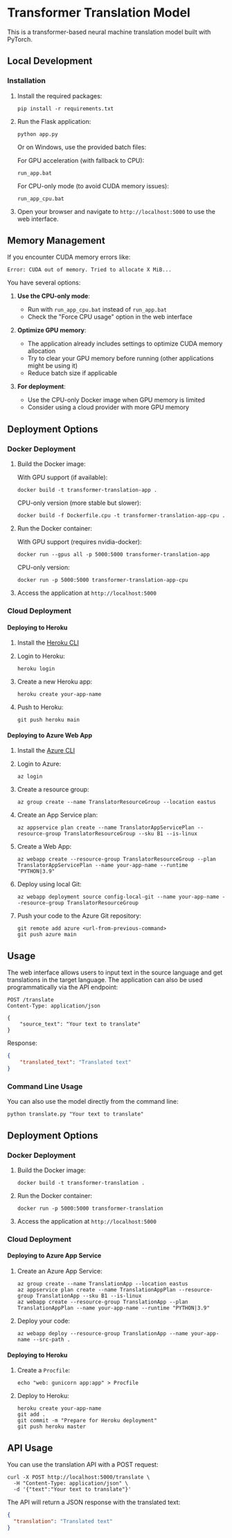 # Transformer Translation Model

This is a transformer-based neural machine translation model built with PyTorch.

## Local Development

### Installation

1. Install the required packages:
   ```
   pip install -r requirements.txt
   ```

2. Run the Flask application:
   ```
   python app.py
   ```
   Or on Windows, use the provided batch files:
   
   For GPU acceleration (with fallback to CPU):
   ```
   run_app.bat
   ```
   
   For CPU-only mode (to avoid CUDA memory issues):
   ```
   run_app_cpu.bat
   ```

3. Open your browser and navigate to `http://localhost:5000` to use the web interface.

## Memory Management

If you encounter CUDA memory errors like:

```
Error: CUDA out of memory. Tried to allocate X MiB...
```

You have several options:

1. **Use the CPU-only mode**: 
   - Run with `run_app_cpu.bat` instead of `run_app.bat`
   - Check the "Force CPU usage" option in the web interface

2. **Optimize GPU memory**:
   - The application already includes settings to optimize CUDA memory allocation
   - Try to clear your GPU memory before running (other applications might be using it)
   - Reduce batch size if applicable

3. **For deployment**:
   - Use the CPU-only Docker image when GPU memory is limited
   - Consider using a cloud provider with more GPU memory

## Deployment Options

### Docker Deployment

1. Build the Docker image:

   With GPU support (if available):
   ```
   docker build -t transformer-translation-app .
   ```

   CPU-only version (more stable but slower):
   ```
   docker build -f Dockerfile.cpu -t transformer-translation-app-cpu .
   ```

2. Run the Docker container:

   With GPU support (requires nvidia-docker):
   ```
   docker run --gpus all -p 5000:5000 transformer-translation-app
   ```

   CPU-only version:
   ```
   docker run -p 5000:5000 transformer-translation-app-cpu
   ```

3. Access the application at `http://localhost:5000`

### Cloud Deployment

#### Deploying to Heroku

1. Install the [Heroku CLI](https://devcenter.heroku.com/articles/heroku-cli)

2. Login to Heroku:
   ```
   heroku login
   ```

3. Create a new Heroku app:
   ```
   heroku create your-app-name
   ```

4. Push to Heroku:
   ```
   git push heroku main
   ```

#### Deploying to Azure Web App

1. Install the [Azure CLI](https://docs.microsoft.com/en-us/cli/azure/install-azure-cli)

2. Login to Azure:
   ```
   az login
   ```

3. Create a resource group:
   ```
   az group create --name TranslatorResourceGroup --location eastus
   ```

4. Create an App Service plan:
   ```
   az appservice plan create --name TranslatorAppServicePlan --resource-group TranslatorResourceGroup --sku B1 --is-linux
   ```

5. Create a Web App:
   ```
   az webapp create --resource-group TranslatorResourceGroup --plan TranslatorAppServicePlan --name your-app-name --runtime "PYTHON|3.9"
   ```

6. Deploy using local Git:
   ```
   az webapp deployment source config-local-git --name your-app-name --resource-group TranslatorResourceGroup
   ```

7. Push your code to the Azure Git repository:
   ```
   git remote add azure <url-from-previous-command>
   git push azure main
   ```

## Usage

The web interface allows users to input text in the source language and get translations in the target language. The application can also be used programmatically via the API endpoint:

```
POST /translate
Content-Type: application/json

{
    "source_text": "Your text to translate"
}
```

Response:
```json
{
    "translated_text": "Translated text"
}
```

### Command Line Usage

You can also use the model directly from the command line:

```
python translate.py "Your text to translate"
```

## Deployment Options

### Docker Deployment

1. Build the Docker image:
   ```
   docker build -t transformer-translation .
   ```

2. Run the Docker container:
   ```
   docker run -p 5000:5000 transformer-translation
   ```

3. Access the application at `http://localhost:5000`

### Cloud Deployment

#### Deploying to Azure App Service

1. Create an Azure App Service:
   ```
   az group create --name TranslationApp --location eastus
   az appservice plan create --name TranslationAppPlan --resource-group TranslationApp --sku B1 --is-linux
   az webapp create --resource-group TranslationApp --plan TranslationAppPlan --name your-app-name --runtime "PYTHON|3.9"
   ```

2. Deploy your code:
   ```
   az webapp deploy --resource-group TranslationApp --name your-app-name --src-path .
   ```

#### Deploying to Heroku

1. Create a `Procfile`:
   ```
   echo "web: gunicorn app:app" > Procfile
   ```

2. Deploy to Heroku:
   ```
   heroku create your-app-name
   git add .
   git commit -m "Prepare for Heroku deployment"
   git push heroku master
   ```

## API Usage

You can use the translation API with a POST request:

```
curl -X POST http://localhost:5000/translate \
  -H "Content-Type: application/json" \
  -d '{"text":"Your text to translate"}'
```

The API will return a JSON response with the translated text:

```json
{
  "translation": "Translated text"
}
```
